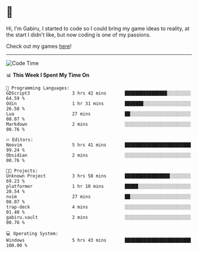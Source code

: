 # 🐀

Hi, I'm Gabiru, I started to code so I could bring my game ideas to reality, at the start I didn't like, but now coding is one of my passions.

Check out my games [here](https://gabiru.art/projetos/)!

---

<!--START_SECTION:waka-->
![Code Time](http://img.shields.io/badge/Code%20Time-622%20hrs%2055%20mins-blue)

📊 **This Week I Spent My Time On** 

```text
💬 Programming Languages: 
GDScript3                3 hrs 42 mins       ████████████████░░░░░░░░░   64.59 % 
Odin                     1 hr 31 mins        ███████░░░░░░░░░░░░░░░░░░   26.58 % 
Lua                      27 mins             ██░░░░░░░░░░░░░░░░░░░░░░░   08.07 % 
Markdown                 2 mins              ░░░░░░░░░░░░░░░░░░░░░░░░░   00.76 % 

🔥 Editors: 
Neovim                   5 hrs 41 mins       █████████████████████████   99.24 % 
Obsidian                 2 mins              ░░░░░░░░░░░░░░░░░░░░░░░░░   00.76 % 

🐱‍💻 Projects: 
Unknown Project          3 hrs 58 mins       █████████████████░░░░░░░░   69.23 % 
platformer               1 hr 10 mins        █████░░░░░░░░░░░░░░░░░░░░   20.54 % 
nvim                     27 mins             ██░░░░░░░░░░░░░░░░░░░░░░░   08.07 % 
trap-deck                4 mins              ░░░░░░░░░░░░░░░░░░░░░░░░░   01.40 % 
gabiru.vault             2 mins              ░░░░░░░░░░░░░░░░░░░░░░░░░   00.76 % 

💻 Operating System: 
Windows                  5 hrs 43 mins       █████████████████████████   100.00 % 
```


<!--END_SECTION:waka-->
